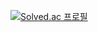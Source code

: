 [![Solved.ac 프로필](http://mazassumnida.wtf/api/v2/generate_badge?boj=devjiwon0918)](https://solved.ac/devjiwon0918)
